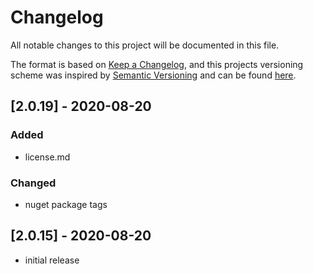 # Changelog

All notable changes to this project will be documented in this file.

The format is based on [Keep a Changelog](https://keepachangelog.com/en/1.0.0/),
and this projects versioning scheme was inspired by [Semantic Versioning](https://semver.org/spec/v2.0.0.html) and can be found [here](versioning.md).

## [2.0.19] - 2020-08-20

### Added

- license.md

### Changed

- nuget package tags

## [2.0.15] - 2020-08-20

- initial release
